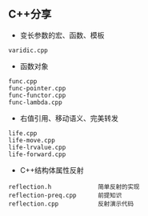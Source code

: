 
 C++分享
 -------

- 变长参数的宏、函数、模板

```
varidic.cpp
```

- 函数对象

```
func.cpp
func-pointer.cpp
func-functor.cpp
func-lambda.cpp
```

- 右值引用、移动语义、完美转发

```
life.cpp
life-move.cpp
life-lrvalue.cpp
life-forward.cpp
```

- C++结构体属性反射

```
reflection.h             简单反射的实现
reflection-preq.cpp      前提知识
reflection.cpp           反射演示代码
```